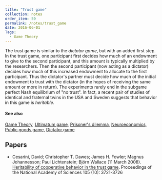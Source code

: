 ```yaml
---
title: "Trust game"
collection: notes
order_item: 59
permalink: /notes/trust_game
date: 2016-06-01
Tags:
  - Game Theory
---
```


The trust game is similar to the *dictator game*, but with an added first step. In the trust game, one participant first decides how much of an endowment to give to the second participant, and this amount is typically multiplied by the researchers. Then the second participant (now acting as a dictator) decides how much of this increased endowment to allocate to the first participant. Thus the dictator's partner must decide how much of the initial endowment to trust with the dictator (in the hopes of receiving the same amount or more in return). The experiments rarely end in the subgame perfect Nash equilibrium of "no trust". In fact, a recent pair of studies of identical and fraternal twins in the USA and Sweden suggests that behavior in this game is *heritable*.


#### See also
[Game Theory](/notes/game_theory), [Ultimatum game](/notes/ultimatum_game), [Prisoner's dilemma](/notes/prisoner's_dilemma), [Neuroeconomics](/notes/neuroeconomics), [Public goods game](/notes/public_goods_game), [Dictator game](/notes/dictator_game)




## Papers
* Cesarini, David; Christopher T. Dawes; James H. Fowler; Magnus Johannesson; Paul Lichtenstein; Björn Wallace (11 March 2008). [Heritability of cooperative behavior in the trust game](http://jhfowler.ucsd.edu/heritability_of_cooperative_behavior.pdf). Proceedings of the National Academy of Sciences 105 (10): 3721-3726




